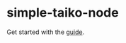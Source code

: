 # simple-taiko-node 

Get started with the [guide](https://docs.taiko.xyz/guides/run-a-taiko-node).
